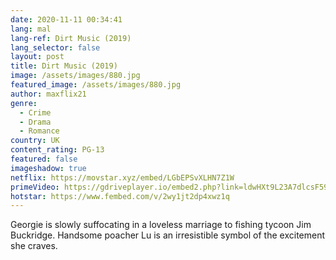 ```yaml
---
date: 2020-11-11 00:34:41
lang: mal
lang-ref: Dirt Music (2019)
lang_selector: false
layout: post
title: Dirt Music (2019)
image: /assets/images/880.jpg
featured_image: /assets/images/880.jpg
author: maxflix21
genre:
  - Crime
  - Drama
  - Romance
country: UK
content_rating: PG-13
featured: false
imageshadow: true
netflix: https://movstar.xyz/embed/LGbEPSvXLHN7Z1W
primeVideo: https://gdriveplayer.io/embed2.php?link=ldwHXt9L23A7dlcsF5969w2aEpvLubvXwxrQpFkygJ4w1%252By5UsE55oZSNYEO09qW4Be04ObZNev5%252Fun4Vew1p%252FPJcE%252F32KRSwWMWo47Ey7Pzm1g2jy8Xr5g9sd7i3xaFpdZDPIP1xc%252FjXHzGEL5wtjyk0pp1xuAHmIsEuIXjUVDa7YnGkBtmpPxwtqFokIWjE%253D
hotstar: https://www.fembed.com/v/2wy1jt2dp4xwz1q
---
```

Georgie is slowly suffocating in a loveless marriage to fishing tycoon Jim Buckridge. Handsome poacher Lu is an irresistible symbol of the excitement she craves.